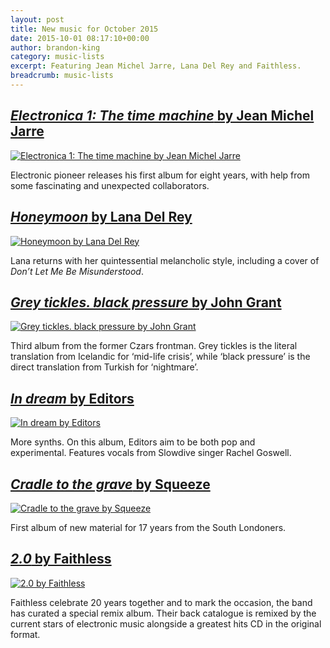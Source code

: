 ```yaml
---
layout: post
title: New music for October 2015
date: 2015-10-01 08:17:10+00:00
author: brandon-king
category: music-lists
excerpt: Featuring Jean Michel Jarre, Lana Del Rey and Faithless.
breadcrumb: music-lists
---
```

## [<cite>Electronica 1: The time machine</cite> by Jean Michel Jarre](https://suffolk.spydus.co.uk/cgi-bin/spydus.exe/ENQ/OPAC/BIBENQ/10330005?QRY=CTIBIB%3C%20IRN(56500869)&QRYTEXT=Electronica%201%3A%20The%20time%20machine%20%5Bsound%20recording%5D)

[![Electronica 1: The time machine by Jean Michel Jarre](http://suffolklibraries.co.uk/wp-content/uploads/2015/09/electronica1.jpg)](https://suffolk.spydus.co.uk/cgi-bin/spydus.exe/ENQ/OPAC/BIBENQ/10330005?QRY=CTIBIB%3C%20IRN(56500869)&QRYTEXT=Electronica%201%3A%20The%20time%20machine%20%5Bsound%20recording%5D)

Electronic pioneer releases his first album for eight years, with help from some fascinating and unexpected collaborators.

## [<cite>Honeymoon</cite> by Lana Del Rey](https://suffolk.spydus.co.uk/cgi-bin/spydus.exe/ENQ/OPAC/BIBENQ/10340245?QRY=CTIBIB%3C%20IRN(55839043)&QRYTEXT=Honeymoon%20%5Bsound%20recording%5D)

[![Honeymoon by Lana Del Rey](http://suffolklibraries.co.uk/wp-content/uploads/2015/09/honeymoon.jpg)](https://suffolk.spydus.co.uk/cgi-bin/spydus.exe/ENQ/OPAC/BIBENQ/10340245?QRY=CTIBIB%3C%20IRN(55839043)&QRYTEXT=Honeymoon%20%5Bsound%20recording%5D)

Lana returns with her quintessential melancholic style, including a cover of <cite>Don&#8217;t Let Me Be Misunderstood</cite>.

## [<cite>Grey tickles. black pressure</cite> by John Grant](https://suffolk.spydus.co.uk/cgi-bin/spydus.exe/ENQ/OPAC/BIBENQ/10331495?QRY=CTIBIB%3C%20IRN(53891835)&QRYTEXT=Grey%20tickles.%20black%20pressure%20%5Bsound%20recording%5D)

[![Grey tickles. black pressure by John Grant](http://suffolklibraries.co.uk/wp-content/uploads/2015/09/greytickles.jpg)](https://suffolk.spydus.co.uk/cgi-bin/spydus.exe/ENQ/OPAC/BIBENQ/10331495?QRY=CTIBIB%3C%20IRN(53891835)&QRYTEXT=Grey%20tickles.%20black%20pressure%20%5Bsound%20recording%5D)

Third album from the former Czars frontman. Grey tickles is the literal translation from Icelandic for ‘mid-life crisis’, while ‘black pressure’ is the direct translation from Turkish for ‘nightmare’.

## [<cite>In dream</cite> by Editors](https://suffolk.spydus.co.uk/cgi-bin/spydus.exe/ENQ/OPAC/BIBENQ/10333185?QRY=CTIBIB%3C%20IRN(54577485)&QRYTEXT=In%20dream%20%5Bsound%20recording%5D)

[![In dream by Editors](http://suffolklibraries.co.uk/wp-content/uploads/2015/09/indream.jpg)](https://suffolk.spydus.co.uk/cgi-bin/spydus.exe/ENQ/OPAC/BIBENQ/10333185?QRY=CTIBIB%3C%20IRN(54577485)&QRYTEXT=In%20dream%20%5Bsound%20recording%5D)

More synths. On this album, Editors aim to be both pop and experimental. Features vocals from Slowdive singer Rachel Goswell.

## [<cite>Cradle to the grave</cite> by Squeeze](https://suffolk.spydus.co.uk/cgi-bin/spydus.exe/ENQ/OPAC/BIBENQ/10335915?QRY=CTIBIB%3C%20IRN(55563643)&QRYTEXT=Cradle%20to%20the%20grave%20%5Bsound%20recording%5D)

[![Cradle to the grave by Squeeze](http://suffolklibraries.co.uk/wp-content/uploads/2015/09/cradletothegrave.jpg)](https://suffolk.spydus.co.uk/cgi-bin/spydus.exe/ENQ/OPAC/BIBENQ/10335915?QRY=CTIBIB%3C%20IRN(55563643)&QRYTEXT=Cradle%20to%20the%20grave%20%5Bsound%20recording%5D)

First album of new material for 17 years from the South Londoners.

## [<cite>2.0</cite> by Faithless](https://suffolk.spydus.co.uk/cgi-bin/spydus.exe/ENQ/OPAC/BIBENQ/10621446?QRY=CTIBIB%3C%20IRN(54808931)&QRYTEXT=Faithless%202.0%20%5Bsound%20recording%5D)

[![2.0 by Faithless](http://suffolklibraries.co.uk/wp-content/uploads/2015/09/2.0.jpg)](https://suffolk.spydus.co.uk/cgi-bin/spydus.exe/ENQ/OPAC/BIBENQ/10621446?QRY=CTIBIB%3C%20IRN(54808931)&QRYTEXT=Faithless%202.0%20%5Bsound%20recording%5D)

Faithless celebrate 20 years together and to mark the occasion, the band has curated a special remix album. Their back catalogue is remixed by the current stars of electronic music alongside a greatest hits CD in the original format.
